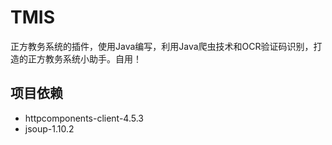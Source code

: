 # TMIS 
正方教务系统的插件，使用Java编写，利用Java爬虫技术和OCR验证码识别，打造的正方教务系统小助手。自用！

## 项目依赖
- httpcomponents-client-4.5.3
- jsoup-1.10.2
